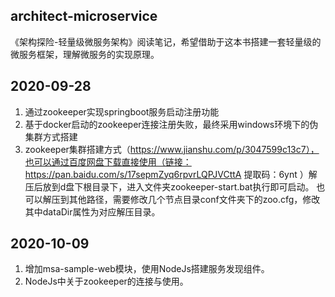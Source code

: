 ## architect-microservice
《架构探险-轻量级微服务架构》阅读笔记，希望借助于这本书搭建一套轻量级的微服务框架，理解微服务的实现原理。

## 2020-09-28
1. 通过zookeeper实现springboot服务启动注册功能
2. 基于docker启动的zookeeper连接注册失败，最终采用windows环境下的伪集群方式搭建
3. zookeeper集群搭建方式（https://www.jianshu.com/p/3047599c13c7），也可以通过百度网盘下载直接使用（链接：https://pan.baidu.com/s/17sepmZyq6rpvrLQPJVCttA 提取码：6ynt ）解压后放到d盘下根目录下，进入文件夹zookeeper-start.bat执行即可启动。
也可以解压到其他路径，需要修改几个节点目录conf文件夹下的zoo.cfg，修改其中dataDir属性为对应解压目录。

## 2020-10-09
1. 增加msa-sample-web模块，使用NodeJs搭建服务发现组件。
2. NodeJs中关于zookeeper的连接与使用。